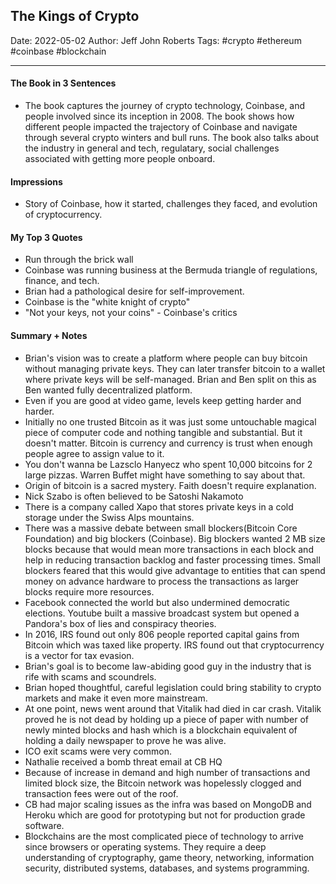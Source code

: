 
## The Kings of Crypto

Date: 2022-05-02
Author: Jeff John Roberts
Tags: #crypto #ethereum #coinbase #blockchain

---

#### The Book in 3 Sentences

- The book captures the journey of crypto technology, Coinbase, and people involved since its inception in 2008. The book shows how different people impacted the trajectory of Coinbase and navigate through several crypto winters and bull runs. The book also talks about the industry in general and tech, regulatary, social challenges associated with getting more people onboard.

#### Impressions

- Story of Coinbase, how it started, challenges they faced, and evolution of cryptocurrency. 

#### My Top 3 Quotes
- Run through the brick wall
- Coinbase was running business at the Bermuda triangle of regulations, finance, and tech.
- Brian had a pathological desire for self-improvement.
- Coinbase is the "white knight of crypto"
- "Not your keys, not your coins" - Coinbase's critics

#### Summary + Notes
- Brian's vision was to create a platform where people can buy bitcoin without managing private keys. They can later transfer bitcoin to a wallet where private keys will be  self-managed. Brian and Ben split on this as Ben wanted fully decentralized platform.
- Even if you are good at video game, levels keep getting harder and harder.
- Initially no one trusted Bitcoin as it was just some untouchable magical piece of computer code and nothing tangible and substantial. But it doesn't matter. Bitcoin is currency and currency is trust when enough people agree to assign value to it. 
- You don't wanna be Lazsclo Hanyecz who spent 10,000 bitcoins for 2 large pizzas. Warren Buffet might have something to say about that. 
- Origin of bitcoin is a sacred mystery. Faith doesn't require explanation.
- Nick Szabo is often believed to be Satoshi Nakamoto
- There is a company called Xapo that stores private keys in a cold storage under the Swiss Alps mountains.
- There was a massive debate between small blockers(Bitcoin Core Foundation) and big blockers (Coinbase). Big blockers wanted 2 MB size blocks because that would mean more transactions in each block and help in reducing transaction backlog and faster processing times. Small blockers feared that this would give advantage to entities that can spend money on advance hardware to process the transactions as larger blocks require more resources. 
- Facebook connected the world but also undermined democratic elections. Youtube built a massive broadcast system but opened a Pandora's box of lies and conspiracy theories.
- In 2016, IRS found out only 806 people reported capital gains from Bitcoin which was taxed like property. IRS found out that cryptocurrency is a vector for tax evasion.
- Brian's goal is to become law-abiding good guy in the industry that is rife with scams and scoundrels. 
- Brian hoped thoughtful, careful legislation could bring stability to crypto markets and make it even more mainstream.
- At one point, news went around that Vitalik had died in car crash. Vitalik proved he is not dead by holding up a piece of paper with number of newly minted blocks and hash which is a blockchain equivalent of holding a daily newspaper to prove he was alive. 
- ICO exit scams were very common. 
- Nathalie received a bomb threat email at CB HQ
- Because of increase in demand and high number of transactions and limited block size, the Bitcoin network was hopelessly clogged and transaction fees were out of the roof.
- CB had major scaling issues as the infra was based on MongoDB and Heroku which are good for prototyping but not for production grade software.
- Blockchains are the most complicated piece of technology to arrive since browsers or operating systems. They require a deep understanding of cryptography, game theory, networking, information security, distributed systems, databases, and systems programming. 
